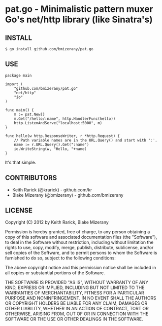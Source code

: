 # pat.go - Minimalistic pattern muxer Go's net/http library (like Sinatra's)

## INSTALL

	$ go install github.com/bmizerany/pat.go

## USE

	package main
	
	import (
		"github.com/bmizerany/pat.go"
		"net/http"
		"io"
	)
	
	func main() {
		m := pat.New()
		m.Get("/hello/:name", http.HandlerFunc(hello))
		http.ListenAndServe("localhost:5000", m)
	}
	
	func hello(w http.ResponseWriter, r *http.Request) {
		// Path variable names are in the URL.Query() and start with ':'.
		name := r.URL.Query().Get(":name")
		io.WriteString(w, "Hello, "+name)
	}

It's that simple.

## CONTRIBUTORS

* Keith Rarick (@krarick) - github.com/kr
* Blake Mizerany (@bmizerany) - github.com/bmizerany

## LICENSE

Copyright (C) 2012 by Keith Rarick, Blake Mizerany

Permission is hereby granted, free of charge, to any person obtaining a copy
of this software and associated documentation files (the "Software"), to deal
in the Software without restriction, including without limitation the rights
to use, copy, modify, merge, publish, distribute, sublicense, and/or sell
copies of the Software, and to permit persons to whom the Software is
furnished to do so, subject to the following conditions:

The above copyright notice and this permission notice shall be included in
all copies or substantial portions of the Software.

THE SOFTWARE IS PROVIDED "AS IS", WITHOUT WARRANTY OF ANY KIND, EXPRESS OR
IMPLIED, INCLUDING BUT NOT LIMITED TO THE WARRANTIES OF MERCHANTABILITY,
FITNESS FOR A PARTICULAR PURPOSE AND NONINFRINGEMENT. IN NO EVENT SHALL THE
AUTHORS OR COPYRIGHT HOLDERS BE LIABLE FOR ANY CLAIM, DAMAGES OR OTHER
LIABILITY, WHETHER IN AN ACTION OF CONTRACT, TORT OR OTHERWISE, ARISING FROM,
OUT OF OR IN CONNECTION WITH THE SOFTWARE OR THE USE OR OTHER DEALINGS IN
THE SOFTWARE. 
